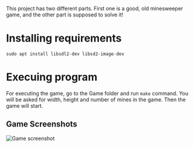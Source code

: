 This project has two different parts. First one is a good, old minesweeper game, and the other part is supposed to solve it!

# Installing requirements

```sudo apt install libsdl2-dev libsd2-image-dev ```

# Execuing program
For executing the game, go to the Game folder and run ```make``` command. You will be asked for width, height and number of mines in the game. Then the game will start. 

## Game Screenshots

![Game screenshot](https://www.dl.dropboxusercontent.com/s/gu6jy3n0t62mxks/Game%20Screenshot.png?dl=0)
